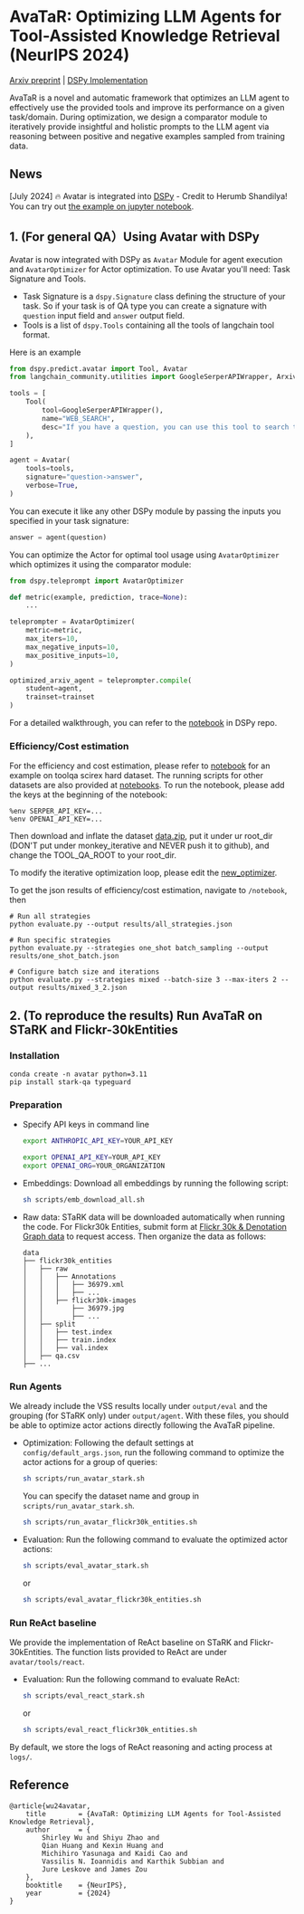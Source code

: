 # AvaTaR: Optimizing LLM Agents for Tool-Assisted Knowledge Retrieval (NeurIPS 2024)

[Arxiv preprint](https://arxiv.org/abs/2406.11200) | [DSPy Implementation](https://github.com/stanfordnlp/dspy/blob/main/examples/agents/avatar_langchain_tools.ipynb)

AvaTaR is a novel and automatic framework that optimizes an LLM agent to effectively use the provided tools and improve its performance on a given task/domain. During optimization, we design a comparator module to iteratively provide insightful and holistic prompts to the LLM agent via reasoning between positive and negative examples sampled from training data.

## News

[July 2024] 🔥 Avatar is integrated into [DSPy](https://github.com/stanfordnlp/dspy) - Credit to Herumb Shandilya! You can try out [the example on jupyter notebook](https://github.com/stanfordnlp/dspy/blob/main/examples/agents/avatar_langchain_tools.ipynb). 

## 1. (For general QA）Using Avatar with DSPy

Avatar is now integrated with DSPy as `Avatar` Module for agent execution and `AvatarOptimizer` for Actor optimization. To use Avatar you'll need: Task Signature and Tools. 

* Task Signature is a `dspy.Signature` class defining the structure of your task. So if your task is of QA type you can create a signature with `question` input field and `answer` output field.
* Tools is a list of `dspy.Tools` containing all the tools of langchain tool format.

Here is an example

```python
from dspy.predict.avatar import Tool, Avatar
from langchain_community.utilities import GoogleSerperAPIWrapper, ArxivAPIWrapper

tools = [
    Tool(
        tool=GoogleSerperAPIWrapper(),
        name="WEB_SEARCH",
        desc="If you have a question, you can use this tool to search the web for the answer."
    ),
]

agent = Avatar(
    tools=tools,
    signature="question->answer",
    verbose=True,
)
```

You can execute it like any other DSPy module by passing the inputs you specified in your task signature:

```python
answer = agent(question)
```

You can optimize the Actor for optimal tool usage using `AvatarOptimizer` which optimizes it using the comparator module:

```python
from dspy.teleprompt import AvatarOptimizer

def metric(example, prediction, trace=None):
    ...

teleprompter = AvatarOptimizer(
    metric=metric,
    max_iters=10,
    max_negative_inputs=10,
    max_positive_inputs=10,
)

optimized_arxiv_agent = teleprompter.compile(
    student=agent,
    trainset=trainset
)
```

For a detailed walkthrough, you can refer to the [notebook](https://github.com/stanfordnlp/dspy/blob/avatar-optimization-integration/examples/agents/avatar_langchain_tools.ipynb) in DSPy repo.

### Efficiency/Cost estimation

For the efficiency and cost estimation, please refer to [notebook](https://github.com/zsyJosh/Monkey_loop/blob/main/notebook/avatar_toolqa_scirex_hard_reference.ipynb) for an example on toolqa scirex hard dataset. The running scripts for other datasets are also provided at [notebooks](https://github.com/zsyJosh/Monkey_loop/tree/main/notebook).
To run the notebook, please add the keys at the beginning of the notebook:
```
%env SERPER_API_KEY=...
%env OPENAI_API_KEY=...
```
Then download and inflate the dataset [data.zip](https://drive.google.com/file/d/15ActzX4-U_Jy_OSysOWa6H08P__L0qaA/view?usp=sharing), put it under ur root_dir (DON'T put under monkey_iterative and NEVER push it to github), and change the TOOL_QA_ROOT to your root_dir.


To modify the iterative optimization loop, please edit the [new_optimizer](https://github.com/zsyJosh/Monkey_loop/blob/main/notebook/new_optimizer.py).

To get the json results of efficiency/cost estimation, navigate to `/notebook`, then 
```
# Run all strategies
python evaluate.py --output results/all_strategies.json

# Run specific strategies
python evaluate.py --strategies one_shot batch_sampling --output results/one_shot_batch.json

# Configure batch size and iterations
python evaluate.py --strategies mixed --batch-size 3 --max-iters 2 --output results/mixed_3_2.json
```


## 2. (To reproduce the results) Run AvaTaR on STaRK and Flickr-30kEntities
### Installation

```
conda create -n avatar python=3.11
pip install stark-qa typeguard
```

### Preparation
- Specify API keys in command line
    ```bash
    export ANTHROPIC_API_KEY=YOUR_API_KEY
    ```
    ```bash
    export OPENAI_API_KEY=YOUR_API_KEY
    export OPENAI_ORG=YOUR_ORGANIZATION
    ```
- Embeddings: Download all embeddings by running the following script:
  ```bash
  sh scripts/emb_download_all.sh
  ```
- Raw data:
  STaRK data will be downloaded automatically when running the code. 
  For Flickr30k Entities, submit form at [Flickr 30k & Denotation Graph data](https://forms.illinois.edu/sec/229675) to request access. Then organize the data as follows:
  ```
  data
  ├── flickr30k_entities
  │   ├── raw
  │   │   ├── Annotations
  │   │   │   ├── 36979.xml
  │   │   │   ├── ...
  │   │   ├── flickr30k-images
  │   │       ├── 36979.jpg
  │   │       ├── ...
  │   ├── split
  │   │   ├── test.index
  │   │   ├── train.index
  │   │   ├── val.index
  │   ├── qa.csv
  ├── ...
  ```

### Run Agents
We already include the VSS results locally under `output/eval` and the grouping (for STaRK only) under `output/agent`. With these files, you should be able to optimize actor actions directly following the AvaTaR pipeline.

- Optimization: Following the default settings at `config/default_args.json`, run the following command to optimize the actor actions for a group of queries:
  ```bash
  sh scripts/run_avatar_stark.sh
  ```
  You can specify the dataset name and group in `scripts/run_avatar_stark.sh`. 
  ```bash
  sh scripts/run_avatar_flickr30k_entities.sh
  ```
- Evaluation: Run the following command to evaluate the optimized actor actions:
  ```bash
  sh scripts/eval_avatar_stark.sh
  ```
  or
  ```bash
  sh scripts/eval_avatar_flickr30k_entities.sh
  ```
### Run ReAct baseline
We provide the implementation of ReAct baseline on STaRK and Flickr-30kEntities. The function lists provided to ReAct are under `avatar/tools/react`. 
- Evaluation: Run the following command to evaluate ReAct:
  ```bash
  sh scripts/eval_react_stark.sh
  ```
  or
  ```bash
  sh scripts/eval_react_flickr30k_entities.sh
  ```
By default, we store the logs of ReAct reasoning and acting process at `logs/`.

## Reference 

```
@article{wu24avatar,
    title        = {AvaTaR: Optimizing LLM Agents for Tool-Assisted Knowledge Retrieval},
    author       = {
        Shirley Wu and Shiyu Zhao and 
        Qian Huang and Kexin Huang and 
        Michihiro Yasunaga and Kaidi Cao and 
        Vassilis N. Ioannidis and Karthik Subbian and 
        Jure Leskove and James Zou
    },
    booktitle    = {NeurIPS},
    year         = {2024}
}
```
